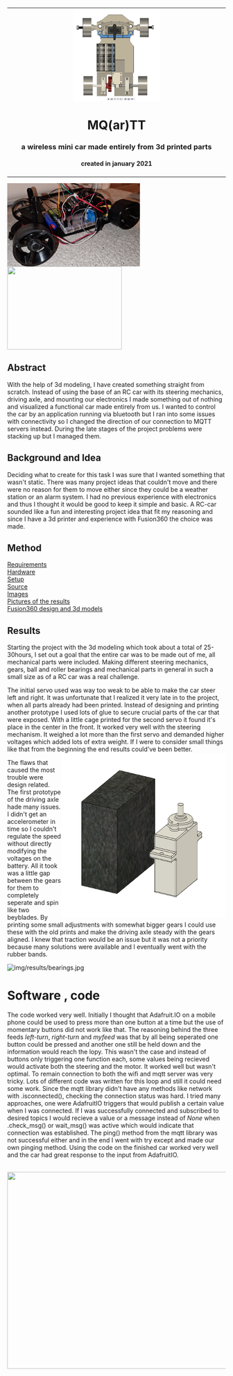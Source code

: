 
<table align="center"><tr><td align="center" width="9999">
<img src="img/3d models/upper_view_with_breadboard.png" align="center" width="200" alt="img/3d models/upper_view_with_breadboard.png">

# MQ(ar)TT

### a wireless mini car made entirely from 3d printed parts 
#### created in january 2021
</td></tr></table>



 <img align="center" width="306" height="192" src="img/results/sideview_finished.png"> <img align="center" width="264" height="192" src="img/results/sidepic_low.jpg">

    
## Abstract
With the help of 3d modeling, I have created something straight from scratch. Instead of using the base of an RC car with its steering mechanics, driving axle, and mounting our electronics I made something out of nothing and visualized a functional car made entirely from us.
I wanted to control the car by an application running via bluetooth but I ran into some issues with connectivity so I changed the direction of our connection to MQTT servers instead. During the late stages of the project problems were stacking up but I managed them.

## Background and Idea
Deciding what to create for this task I was sure that I wanted something that wasn't static. There was many project ideas that couldn't move and there were no reason for them to move either since they could be a weather station or an alarm system. I had no previous experience with electronics and thus I thought it would be good to keep it simple and basic. A RC-car sounded like a fun and interesting project idea that fit my reasoning and since I have a 3d printer and experience with Fusion360 the choice was made.

## Method

[Requirements](./doc/requirements.md)  \
[Hardware](./doc/hardware.md)  \
[Setup](./doc/setup.md)  \
[Source](./src)  \
[Images](./img)  \
[Pictures of the results](./img/results)  \
[Fusion360 design and 3d models](./img/3d%20models)

## Results

Starting the project with the 3d modeling which took about a total of 25-30hours, I set out a goal that the entire car was to be made out of me, all mechanical parts were included. Making different steering mechanics, gears, ball and roller bearings and mechanical parts in general in such a small size as of a RC car was a real challenge.

The initial servo used was way too weak to be able to make the car steer left and right. It was unfortunate that I realized it very late in to the project, when all parts already had been printed. Instead of designing and printing another prototype I used lots of glue to secure crucial parts of the car that were exposed. With a little cage printed for the second servo it found it's place in the center in the front. It worked very well with the steering mechanism. It weighed a lot more than the first servo and demanded higher voltages which added lots of extra weight. If I were to consider small things like that from the beginning the end results could've been better.  <img align="right" width="380" height="380" src="img/3d models/servo_size_difference.png">

The flaws that caused the most trouble were design related. The first prototype of the driving axle hade many issues. I didn't get an accelerometer in time so I couldn't regulate the speed without directly modifying the voltages on the battery. All it took was a little gap between the gears for them to completely seperate and spin like two beyblades. By printing some small adjustments with somewhat bigger gears I could use these with the old prints and make the driving axle steady with the gears aligned.
I knew that traction would be an issue but it was not a priority because many solutions were available and I eventually went with the rubber bands.




 <img src="img/results/bearings.jpg" alt="img/results/bearings.jpg" width="334" height="298">



# Software , code
The code worked very well. Initially I thought that Adafruit.IO on a mobile phone could be used to press more than one button at a time but the use of momentary buttons did not work like that. The reasoning behind the three feeds *left-turn*, *right-turn* and *myfeed* was that by all being seperated one button could be pressed and another one still be held down and the information would reach the lopy. This wasn't the case and instead of buttons only triggering one function each, some values being recieved would activate both the steering and the motor. It worked well but wasn't optimal.
To remain connection to both the wifi and mqtt server was very tricky. Lots of different code was written for this loop and still it could need some work. Since the mqtt library didn't have any methods like network with .isconnected(), checking the connection status was hard. I tried many approaches, one were AdafruitIO triggers that would publish a certain value when I was connected. If I was successfully connected and subscribed to desired topics I would recieve a value or a message instead of *None* when .check_msg() or wait_msg() was active which would indicate that connection was established. The ping() method from the mqtt library was not successful either and in the end I went with try except and made our own pinging method. Using the code on the finished car worked very well and the car had great response to the input from AdafruitIO.

<br/>


<img align="center" width="612" height="454" src="img/results/car_overview.jpg">

